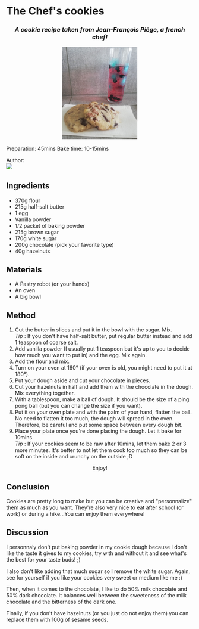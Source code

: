 # The Chef's cookies
<h3 align="center"><i> A cookie recipe taken from Jean-François Piège, a french chef!</i></h3>
<p align="center">
<img width=40% src="cookies.jpg" />
</p>

Preparation: 45mins Bake time: 10-15mins

Author:  
<a href="https://discord.com"><img src="https://img.shields.io/badge/Discord-nouille%232370-25?style=for-the-badge&logo=discord" /> </a>  

## Ingredients
* 370g flour
* 215g half-salt butter
* 1 egg
* Vanilla powder
* 1/2 packet of baking powder
* 215g brown sugar
* 170g white sugar
* 200g chocolate (pick your favorite type)
* 40g hazelnuts

## Materials
* A Pastry robot (or your hands)
* An oven
* A big bowl

## Method
1. Cut the butter in slices and put it in the bowl with the sugar. Mix. <br>
_Tip_ : If you don't have half-salt butter, put regular butter instead and add 1 teaspoon of coarse salt.
2. Add vanilla powder (I usually put 1 teaspoon but it's up to you to decide how much you want to put in) and the egg. Mix again.
3. Add the flour and mix.
4. Turn on your oven at 160° (if your oven is old, you might need to put it at 180°).
5. Put your dough aside and cut your chocolate in pieces.
6. Cut your hazelnuts in half and add them with the chocolate in the dough. Mix everything together.
7. With a tablespoon, make a ball of dough. It should be the size of a ping pong ball (but you can change the size if you want).
8. Put it on your oven plate and with the palm of your hand, flatten the ball. No need to flatten it too much, the dough will spread in the oven. Therefore, be careful and put some space between every dough bit.
9. Place your plate once you're done placing the dough. Let it bake for 10mins. <br>
_Tip_ : If your cookies seem to be raw after 10mins, let them bake 2 or 3 more minutes. It's better to not let them cook too much so they can be soft on the inside and crunchy on the outside ;D
<p align="center"> Enjoy! </p>

## Conclusion
Cookies are pretty long to make but you can be creative and "personnalize" them as much as you want. They're also very nice to eat after school (or work) or during a hike...You can enjoy them everywhere!

## Discussion
I personnaly don't put baking powder in my cookie dough because I don't like the taste it gives to my cookies, try with and without it and see what's the best for your taste buds! ;) <br>

I also don't like adding that much sugar so I remove the white sugar. Again, see for yourself if you like your cookies very sweet or medium like me :) <br>

Then, when it comes to the chocolate, I like to do 50% milk chocolate and 50% dark chocolate. It balances well between the sweeteness of the milk chocolate and the bitterness of the dark one. <br>

Finally, if you don't have hazelnuts (or you just do not enjoy them) you can replace them with 100g of sesame seeds.
